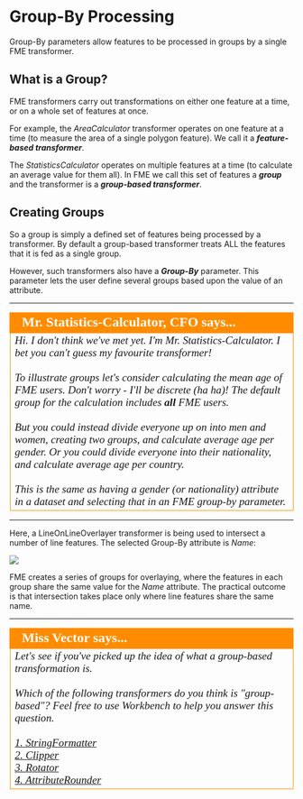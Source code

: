 # Group-By Processing #
Group-By parameters allow features to be processed in groups by a single FME transformer.


## What is a Group? ##
FME transformers carry out transformations on either one feature at a time, or on a whole set of features at once.

For example, the *AreaCalculator* transformer operates on one feature at a time (to measure the area of a single  polygon feature). We call it a ***feature-based transformer***.

The *StatisticsCalculator* operates on multiple features at a time (to calculate an average value for them all). In FME we call this set of features a ***group*** and the transformer is a ***group-based transformer***. 


## Creating Groups ##
So a group is simply a defined set of features being processed by a transformer. By default a group-based transformer treats ALL the features that it is fed as a single group.

However, such transformers also have a ***Group-By*** parameter. This parameter lets the user define several groups based upon the value of an attribute.

---

<!--Person X Says Section-->

<table style="border-spacing: 0px">
<tr>
<td style="vertical-align:middle;background-color:darkorange;border: 2px solid darkorange">
<i class="fa fa-quote-left fa-lg fa-pull-left fa-fw" style="color:white;padding-right: 12px;vertical-align:text-top"></i>
<span style="color:white;font-size:x-large;font-weight: bold;font-family:serif">Mr. Statistics-Calculator, CFO says...</span>
</td>
</tr>

<tr>
<td style="border: 1px solid darkorange">
<span style="font-family:serif; font-style:italic; font-size:larger">
Hi. I don't think we've met yet. I'm Mr. Statistics-Calculator. I bet you can't guess my favourite transformer!
<br><br>To illustrate groups let's consider calculating the mean age of FME users. Don't worry - I'll be discrete (ha ha)! The default group for the calculation includes <strong>all</strong> FME users.
<br><br>But you could instead divide everyone up on into men and women, creating two groups, and calculate average age per gender. Or you could divide everyone into their nationality, and calculate average age per country.
<br><br>This is the same as having a gender (or nationality) attribute in a dataset and selecting that in an FME group-by parameter.
</span>
</td>
</tr>
</table>

---

Here, a LineOnLineOverlayer transformer is being used to intersect a number of line features. The selected Group-By attribute is *Name*:

![](../DesktopBasic2Transformation/Images/Img2.034.GroupByParameter.png)

FME creates a series of groups for overlaying, where the features in each group share the same value for the *Name* attribute. The practical outcome is that intersection takes place only where line features share the same name.

---

<!--Person X Says Section-->

<table style="border-spacing: 0px">
<tr>
<td style="vertical-align:middle;background-color:darkorange;border: 2px solid darkorange">
<i class="fa fa-quote-left fa-lg fa-pull-left fa-fw" style="color:white;padding-right: 12px;vertical-align:text-top"></i>
<span style="color:white;font-size:x-large;font-weight: bold;font-family:serif">Miss Vector says...</span>
</td>
</tr>

<tr>
<td style="border: 1px solid darkorange">
<span style="font-family:serif; font-style:italic; font-size:larger">
Let's see if you've picked up the idea of what a group-based transformation is.
<br><br>Which of the following transformers do you think is "group-based"? Feel free to use Workbench to help you answer this question.
<br><br><a href="http://52.73.3.37/fmedatastreaming/Manual/QAResponse2017.fmw?chapter=2&question=4&answer=1&DestDataset_TEXTLINE=C%3A%5CFMEOutput%5CQAResponse.html">1. StringFormatter</a>
<br><a href="http://52.73.3.37/fmedatastreaming/Manual/QAResponse2017.fmw?chapter=2&question=4&answer=2&DestDataset_TEXTLINE=C%3A%5CFMEOutput%5CQAResponse.html">2. Clipper</a>
<br><a href="http://52.73.3.37/fmedatastreaming/Manual/QAResponse2017.fmw?chapter=2&question=4&answer=3&DestDataset_TEXTLINE=C%3A%5CFMEOutput%5CQAResponse.html">3. Rotator</a>
<br><a href="http://52.73.3.37/fmedatastreaming/Manual/QAResponse2017.fmw?chapter=2&question=4&answer=4&DestDataset_TEXTLINE=C%3A%5CFMEOutput%5CQAResponse.html">4. AttributeRounder</a>
</span>
</td>
</tr>
</table>